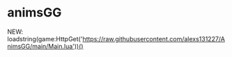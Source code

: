 # animsGG
NEW: loadstring(game:HttpGet('https://raw.githubusercontent.com/alexs131227/AnimsGG/main/Main.lua'))()

